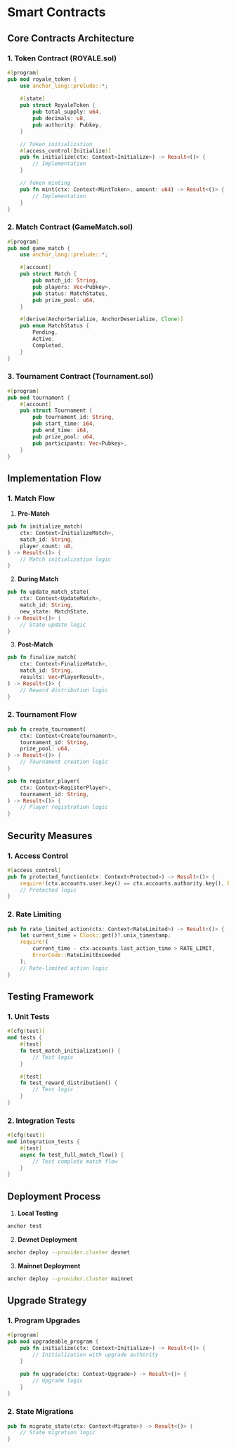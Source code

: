# Smart Contracts

## Core Contracts Architecture

### 1. Token Contract (ROYALE.sol)
```rust
#[program]
pub mod royale_token {
    use anchor_lang::prelude::*;
    
    #[state]
    pub struct RoyaleToken {
        pub total_supply: u64,
        pub decimals: u8,
        pub authority: Pubkey,
    }

    // Token initialization
    #[access_control(Initialize)]
    pub fn initialize(ctx: Context<Initialize>) -> Result<()> {
        // Implementation
    }

    // Token minting
    pub fn mint(ctx: Context<MintToken>, amount: u64) -> Result<()> {
        // Implementation
    }
}
```

### 2. Match Contract (GameMatch.sol)
```rust
#[program]
pub mod game_match {
    use anchor_lang::prelude::*;

    #[account]
    pub struct Match {
        pub match_id: String,
        pub players: Vec<Pubkey>,
        pub status: MatchStatus,
        pub prize_pool: u64,
    }

    #[derive(AnchorSerialize, AnchorDeserialize, Clone)]
    pub enum MatchStatus {
        Pending,
        Active,
        Completed,
    }
}
```

### 3. Tournament Contract (Tournament.sol)
```rust
#[program]
pub mod tournament {
    #[account]
    pub struct Tournament {
        pub tournament_id: String,
        pub start_time: i64,
        pub end_time: i64,
        pub prize_pool: u64,
        pub participants: Vec<Pubkey>,
    }
}
```

## Implementation Flow

### 1. Match Flow
1. **Pre-Match**
```rust
pub fn initialize_match(
    ctx: Context<InitializeMatch>,
    match_id: String,
    player_count: u8,
) -> Result<()> {
    // Match initialization logic
}
```

2. **During Match**
```rust
pub fn update_match_state(
    ctx: Context<UpdateMatch>,
    match_id: String,
    new_state: MatchState,
) -> Result<()> {
    // State update logic
}
```

3. **Post-Match**
```rust
pub fn finalize_match(
    ctx: Context<FinalizeMatch>,
    match_id: String,
    results: Vec<PlayerResult>,
) -> Result<()> {
    // Reward distribution logic
}
```

### 2. Tournament Flow
```rust
pub fn create_tournament(
    ctx: Context<CreateTournament>,
    tournament_id: String,
    prize_pool: u64,
) -> Result<()> {
    // Tournament creation logic
}

pub fn register_player(
    ctx: Context<RegisterPlayer>,
    tournament_id: String,
) -> Result<()> {
    // Player registration logic
}
```

## Security Measures

### 1. Access Control
```rust
#[access_control]
pub fn protected_function(ctx: Context<Protected>) -> Result<()> {
    require!(ctx.accounts.user.key() == ctx.accounts.authority.key(), ErrorCode::Unauthorized);
    // Protected logic
}
```

### 2. Rate Limiting
```rust
pub fn rate_limited_action(ctx: Context<RateLimited>) -> Result<()> {
    let current_time = Clock::get()?.unix_timestamp;
    require!(
        current_time - ctx.accounts.last_action_time > RATE_LIMIT,
        ErrorCode::RateLimitExceeded
    );
    // Rate-limited action logic
}
```

## Testing Framework

### 1. Unit Tests
```rust
#[cfg(test)]
mod tests {
    #[test]
    fn test_match_initialization() {
        // Test logic
    }

    #[test]
    fn test_reward_distribution() {
        // Test logic
    }
}
```

### 2. Integration Tests
```rust
#[cfg(test)]
mod integration_tests {
    #[test]
    async fn test_full_match_flow() {
        // Test complete match flow
    }
}
```

## Deployment Process

1. **Local Testing**
```bash
anchor test
```

2. **Devnet Deployment**
```bash
anchor deploy --provider.cluster devnet
```

3. **Mainnet Deployment**
```bash
anchor deploy --provider.cluster mainnet
```

## Upgrade Strategy

### 1. Program Upgrades
```rust
#[program]
pub mod upgradeable_program {
    pub fn initialize(ctx: Context<Initialize>) -> Result<()> {
        // Initialization with upgrade authority
    }

    pub fn upgrade(ctx: Context<Upgrade>) -> Result<()> {
        // Upgrade logic
    }
}
```

### 2. State Migrations
```rust
pub fn migrate_state(ctx: Context<Migrate>) -> Result<()> {
    // State migration logic
} 